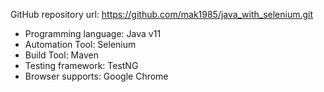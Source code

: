 GitHub repository url: https://github.com/mak1985/java_with_selenium.git

* Programming language: Java v11
* Automation Tool: Selenium
* Build Tool: Maven
* Testing framework: TestNG
* Browser supports: Google Chrome



